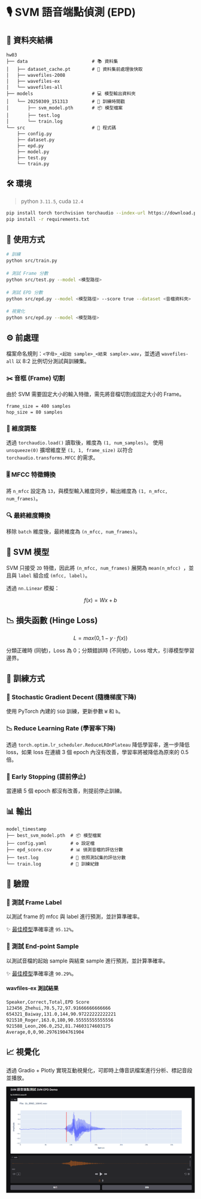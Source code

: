 # 🎙️ SVM 語音端點偵測 (EPD)

## 📁 資料夾結構
```
hw03
├── data                        # 📚 資料集
│   ├── dataset_cache.pt        # 🚀 資料集前處理後快取
│   ├── wavefiles-2008
│   ├── wavefiles-ex
│   └── wavefiles-all
├── models                      # 💻 模型輸出資料夾
│   └── 20250309_151313         # 📅 訓練時間戳
│       ├── svm_model.pth       # 📦 模型檔案
│       ├── test.log
│       └── train.log
└── src                         # 🧩 程式碼
    ├── config.py
    ├── dataset.py
    ├── epd.py
    ├── model.py
    ├── test.py
    └── train.py
```

## 🛠️ 環境

> python `3.11.5`, cuda `12.4`
```bash
pip install torch torchvision torchaudio --index-url https://download.pytorch.org/whl/cu124
pip install -r requirements.txt
```

## 🧷 使用方式

```bash
# 訓練
python src/train.py

# 測試 Frame 分數
python src/test.py --model <模型路徑>

# 測試 EPD 分數
python src/epd.py --model <模型路徑> --score true --dataset <音檔資料夾>

# 視覺化
python src/epd.py --model <模型路徑>
```

## ⚙️ 前處理

檔案命名規則：`<字母>_<起始 sample>_<結束 sample>.wav`，並透過 `wavefiles-all` 以 8:2 比例切分測試與訓練集。

### ✂️ 音框 (Frame) 切割
由於 SVM 需要固定大小的輸入特徵，需先將音檔切割成固定大小的 Frame。

```
frame_size = 400 samples
hop_size = 80 samples
```

### 📐 維度調整
透過 `torchaudio.load()` 讀取後，維度為 `(1, num_samples)`。
使用 `unsqueeze(0)` 擴增維度至 `(1, 1, frame_size)` 以符合 `torchaudio.transforms.MFCC` 的需求。

### 🎚️ MFCC 特徵轉換
將 `n_mfcc` 設定為 `13`，與模型輸入維度同步，輸出維度為 `(1, n_mfcc, num_frames)`。

### 🔍 最終維度轉換
移除 `batch` 維度後，最終維度為 `(n_mfcc, num_frames)`。

## 🧠 SVM 模型

SVM 只接受 `2D` 特徵，因此將 `(n_mfcc, num_frames)` 展開為 `mean(n_mfcc) `，並且與 `label` 組合成 `(mfcc, label)`。

透過 `nn.Linear` 模擬：

$$
f(x) = Wx + b
$$

## 📉 損失函數 (Hinge Loss)

$$
L = max(0, 1−y⋅f(x))
$$

分類正確時 (同號)，Loss 為 0；分類錯誤時 (不同號)，Loss 增大，引導模型學習邊界。

## 🚀 訓練方式

### 🎲 Stochastic Gradient Decent (隨機梯度下降)
使用 PyTorch 內建的 `SGD` 訓練，更新參數 `W` 和 `b`。

### 📉 Reduce Learning Rate (學習率下降)
透過 `torch.optim.lr_scheduler.ReduceLROnPlateau` 降低學習率，進一步降低 loss，如果 loss 在連續 3 個 epoch 內沒有改善，學習率將被降低為原來的 0.5 倍。

### 🚧 Early Stopping (提前停止)
當連續 5 個 epoch 都沒有改善，則提前停止訓練。

## 📊 輸出
```
model_timestamp
├── best_svm_model.pth  # 📦 模型檔案
├── config.yaml         # ⚙️ 設定檔
├── epd_score.csv       # 📊 偵測音檔的評估分數
├── test.log            # 📝 依照測試集的評估分數
└── train.log           # 📝 訓練紀錄
```

## 🎯 驗證

### 🎵 測試 Frame Label
以測試 frame 的 mfcc 與 label 進行預測，並計算準確率。

✨ [最佳模型](./models/best_model_ex/test.log)準確率達 `95.12%`。

### 🎼 測試 End-point Sample
以測試音檔的起始 sample 與結束 sample 進行預測，並計算準確率。

✨ [最佳模型](./models/best_model_ex/epd_score.csv)準確率達 `90.29%`。

#### wavfiles-ex 測試結果
```csv
Speaker,Correct,Total,EPD Score
123456_Zhehui,70.5,72,97.91666666666666
654321_Baiway,131.0,144,90.97222222222221
921510_Roger,163.0,180,90.55555555555556
921588_Leon,206.0,252,81.74603174603175
Average,0,0,90.29761904761904
```

## 📈 視覺化
透過 Gradio + Plotly 實現互動視覺化，可即時上傳音訊檔案進行分析、標記音段並播放。

![視覺化展示](./asset/image1.png)
